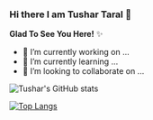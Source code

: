 ### Hi there I am Tushar Taral 👋

**Glad To See You Here!** ✨



- 🔭 I’m currently working on ...
- 🌱 I’m currently learning ...
- 👯 I’m looking to collaborate on ...


![Tushar's GitHub stats](https://github-readme-stats.vercel.app/api?username=TusharTaral&show_icons=true&theme=radical)

[![Top Langs](https://github-readme-stats.vercel.app/api/top-langs/?username=TusharTaral&layout=compact&theme=radical)](https://github.com/TusharTaral/github-readme-stats)
